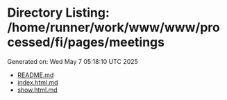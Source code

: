 # Directory Listing: /home/runner/work/www/www/processed/fi/pages/meetings
Generated on: Wed May  7 05:18:10 UTC 2025

- [README.md](README.md)
- [index.html.md](index.html.md)
- [show.html.md](show.html.md)
